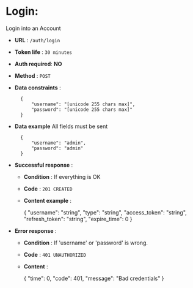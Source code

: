 # Login:

Login into an Account

+ **URL** : `/auth/login`

+ **Token life** : `30 minutes`

+ **Auth required**: **NO**

+ **Method** : `POST`

+ **Data constraints** :


        {
            "username": "[unicode 255 chars max]",
            "password": "[unicode 255 chars max]"
        }


+ **Data example** All fields must be sent


        {
            "username": "admin",
            "password": "admin"
        }    

+ **Successful response** :

  + **Condition** : If everything is OK

  + **Code** : `201 CREATED`

  + **Content example** :


    {
      "username": "string",
      "type": "string",
      "access_token": "string",
      "refresh_token": "string",
      "expire_time": 0
    }        

+ **Error response** :

  + **Condition** : If 'username' or 'password' is wrong.

  + **Code** : `401 UNAUTHORIZED`

  + **Content** :


    {
      "time": 0,
      "code": 401,
      "message": "Bad credentials"
    }
